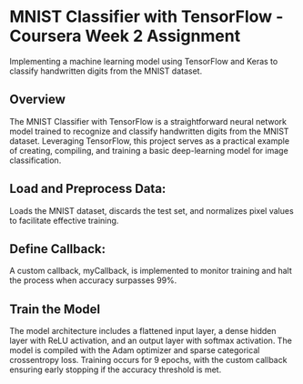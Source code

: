 # MNIST Classifier with TensorFlow - Coursera Week 2 Assignment

Implementing a machine learning model using TensorFlow and Keras to classify handwritten digits from the MNIST dataset.

## Overview

The MNIST Classifier with TensorFlow is a straightforward neural network model trained to recognize and classify handwritten digits from the MNIST dataset. Leveraging TensorFlow, this project serves as a practical example of creating, compiling, and training a basic deep-learning model for image classification.

## Load and Preprocess Data:

Loads the MNIST dataset, discards the test set, and normalizes pixel values to facilitate effective training.

## Define Callback:

A custom callback, myCallback, is implemented to monitor training and halt the process when accuracy surpasses 99%.

## Train the Model

The model architecture includes a flattened input layer, a dense hidden layer with ReLU activation, and an output layer with softmax activation. The model is compiled with the Adam optimizer and sparse categorical crossentropy loss. Training occurs for 9 epochs, with the custom callback ensuring early stopping if the accuracy threshold is met.

